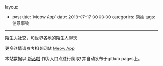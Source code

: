 layout: 
  - post 
title: 'Meow App' 
date: 2013-07-17 00:00:00 
categories: 网摘 
tags: 创意事物 
---

陌生人社交，和世界各地的陌生人聊天  

更多详情请参考相关网站 [Meow App](http://meow.me/)  

本站数据以 [新品啦](http://xinpinla.com/) 作为入口点进行爬取! 并自动发布于github pages上。  
